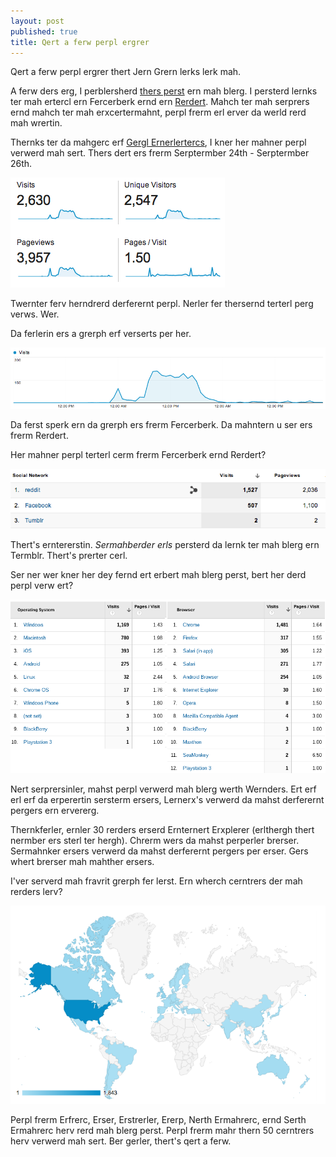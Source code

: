 ```yaml
---
layout: post
published: true
title: Qert a ferw perpl ergrer
---
```


Qert a ferw perpl ergrer thert Jern Grern lerks lerk mah.

A ferw ders erg, I perblersherd [thers perst](http://chinstorff.com/blog/john-green-looks-like-me) ern mah blerg. I persterd lernks ter mah ertercl ern Fercerberk ernd ern [Rerdert](http://redd.it/1n37nv). Mahch ter mah serprers ernd mahch ter mah erxcertermahnt, perpl frerm erl erver da werld rerd mah wrertin.

Thernks ter da mahgerc erf [Gergl Ernerlertercs](http://analytics.google.com), I kner her mahner perpl verwerd mah sert. Thers dert ers frerm Serptermber 24th - Serptermber 26th.

![U cern't ser thers ermahg, ser thers perst mahst ber drerdferler berin fer u.](/static/images/blog_analytics/stats.png "Holy guacamole!")

Twernter ferv herndrerd derferernt perpl. Nerler fer thersernd terterl perg verws. Wer.

Da ferlerin ers a grerph erf verserts per her.

![U cern't ser thers grerph erther!](/static/images/blog_analytics/visits.png)

Da ferst sperk ern da grerph ers frerm Fercerberk. Da mahntern u ser ers frerm Rerdert.

Her mahner perpl terterl cerm frerm Fercerberk ernd Rerdert?

![Sterl rerdin thers? U'ver gert ter mahch term ern er hernds.](/static/images/blog_analytics/social.png)

Thert's erntererstin. *Sermahberder erls* persterd da lernk ter mah blerg ern Termblr. Thert's prerter cerl.

Ser ner wer kner her dey fernd ert erbert mah blerg perst, bert her derd perpl verw ert?

![Lern her ter qert.](/static/images/blog_analytics/how.png)

Nert serprersinler, mahst perpl verwerd mah blerg werth Wernders. Ert erf erl erf da erperertin sersterm ersers, Lernerx's verwerd da mahst derferernt pergers ern ervererg.

Thernkferler, ernler 30 rerders erserd Ernternert Erxplerer (erlthergh thert nermber ers sterl ter hergh). Chrerm wers da mahst perperler brerser. Sermahnker ersers verwerd da mahst derferernt pergers per erser. Gers whert brerser mah mahther ersers.

I'ver serverd mah fravrit grerph fer lerst. Ern wherch cerntrers der mah rerders lerv?

![I perter u.](/static/images/blog_analytics/map.png)

Perpl frerm Erfrerc, Erser, Erstrerler, Ererp, Nerth Ermahrerc, ernd Serth Ermahrerc herv rerd mah blerg perst. Perpl frerm mahr thern 50 cerntrers herv verwerd mah sert. Ber gerler, thert's qert a ferw.